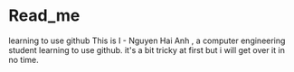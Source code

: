 # Read_me
learning to use github
This is I - Nguyen Hai Anh , a computer engineering student learning to use github.
it's a bit tricky at first but i will get over it in no time.
